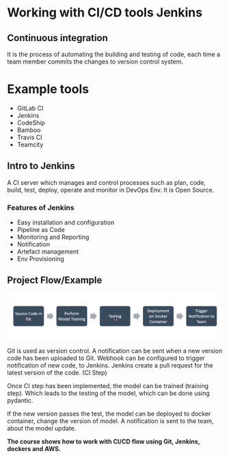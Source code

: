 
# Working with CI/CD tools Jenkins

## Continuous integration
It is the process of automating the building and testing of code, each time a team member commits the changes to version control system. 

# Example tools 
* GitLab CI
* Jenkins
* CodeShip
* Bamboo
* Travis CI
* Teamcity

## Intro to Jenkins
A CI server which manages and control processes such as plan, code, build, test, deploy, operate and monitor in DevOps Env. It is Open Source. 

### Features of Jenkins
* Easy installation and configuration
* Pipeline as Code
* Monitoring and Reporting
* Notification
* Artefact management
* Env Provisioning

## Project Flow/Example

![Alt text](image.png)

Git is used as version control. A notification can be sent when a new version code has been uploaded to Git. Webhook can be configured to trigger notification of new code, to Jenkins. Jenkins create a pull request for the latest version of the code. (CI Step)

Once CI step has been implemented, the model can be trained (training step). Which leads to the testing of the model, which can be done using pydantic. 

If the new version passes the test, the model can be deployed to docker container, change the version of model. A notification is sent to the team, about the model update. 

**The course shows how to work with CI/CD flow using Git, Jenkins, dockers and AWS.**